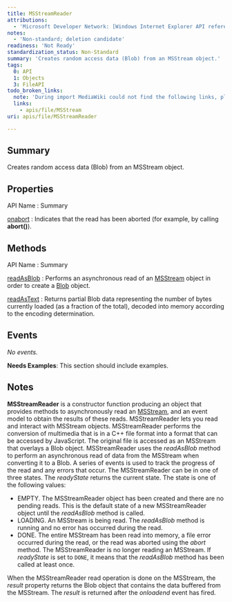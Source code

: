 ```yaml
---
title: MSStreamReader
attributions:
  - 'Microsoft Developer Network: [Windows Internet Explorer API reference Article](http://msdn.microsoft.com/en-us/library/ie/hh828809%28v=vs.85%29.aspx)'
notes:
  - 'Non-standard; deletion candidate'
readiness: 'Not Ready'
standardization_status: Non-Standard
summary: 'Creates random access data (Blob) from an MSStream object.'
tags:
  0: API
  1: Objects
  3: FileAPI
todo_broken_links:
  note: 'During import MediaWiki could not find the following links, please fix and adjust this list.'
  links:
    - apis/file/MSStream
uri: apis/file/MSStreamReader

---
```

## Summary

Creates random access data (Blob) from an MSStream object.

## Properties

API Name
:   Summary

[onabort](/apis/file/MSStreamReader/onabort)
:   Indicates that the read has been aborted (for example, by calling **abort()**).

## Methods

API Name
:   Summary

[readAsBlob](/apis/file/MSStreamReader/readAsBlob)
:   Performs an asynchronous read of an [MSStream](/w/index.php?title=apis/file/MSStream&action=edit&redlink=1) object in order to create a [Blob](/apis/file/Blob) object.

[readAsText](/apis/file/MSStreamReader/readAsText)
:   Returns partial Blob data representing the number of bytes currently loaded (as a fraction of the total), decoded into memory according to the encoding determination.

## Events

*No events.*

**Needs Examples**: This section should include examples.

## Notes

**MSStreamReader** is a constructor function producing an object that provides methods to asynchronously read an [MSStream](/w/index.php?title=apis/file/MSStream&action=edit&redlink=1), and an event model to obtain the results of these reads. MSStreamReader lets you read and interact with MSStream objects. MSStreamReader performs the conversion of multimedia that is in a C++ file format into a format that can be accessed by JavaScript. The original file is accessed as an MSStream that overlays a Blob object. MSStreamReader uses the *readAsBlob* method to perform an asynchronous read of data from the MSStream when converting it to a Blob. A series of events is used to track the progress of the read and any errors that occur. The MSStreamReader can be in one of three states. The *readyState* returns the current state. The state is one of the following values:

-   EMPTY. The MSStreamReader object has been created and there are no pending reads. This is the default state of a new MSStreamReader object until the *readAsBlob* method is called.
-   LOADING. An MSStream is being read. The *readAsBlob* method is running and no error has occurred during the read.
-   DONE. The entire MSStream has been read into memory, a file error occurred during the read, or the read was aborted using the *abort* method. The MSStreamReader is no longer reading an MSStream. If *readyState* is set to `DONE`, it means that the *readAsBlob* method has been called at least once.

When the MSStreamReader read operation is done on the MSStream, the *result* property returns the Blob object that contains the data buffered from the MSStream. The *result* is returned after the *onloadend* event has fired.
